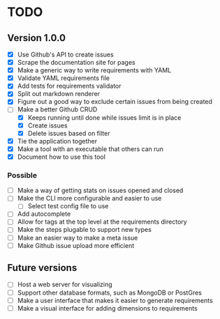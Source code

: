# TODO

## Version 1.0.0

- [x] Use Github's API to create issues
- [x] Scrape the documentation site for pages
- [x] Make a generic way to write requirements with YAML
- [x] Validate YAML requirements file
- [x] Add tests for requirements validator
- [x] Split out markdown renderer
- [x] Figure out a good way to exclude certain issues from being created
- [ ] Make a better Github CRUD
  - [x] Keeps running until done while issues limit is in place
  - [x] Create issues
  - [x] Delete issues based on filter
- [x] Tie the application together
- [x] Make a tool with an executable that others can run
- [x] Document how to use this tool

### Possible

- [ ] Make a way of getting stats on issues opened and closed
- [ ] Make the CLI more configurable and easier to use
  - [ ] Select test config file to use
- [ ] Add autocomplete
- [ ] Allow for tags at the top level at the requirements directory
- [ ] Make the steps plugable to support new types
- [ ] Make an easier way to make a meta issue
- [ ] Make Github issue upload more efficient

## Future versions

- [ ] Host a web server for visualizing
- [ ] Support other database formats, such as MongoDB or PostGres
- [ ] Make a user interface that makes it easier to generate requirements
- [ ] Make a visual interface for adding dimensions to requirements
